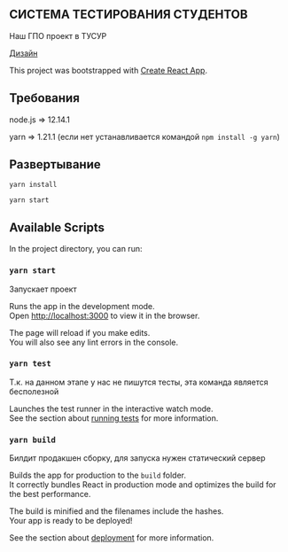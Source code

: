 ## СИСТЕМА ТЕСТИРОВАНИЯ СТУДЕНТОВ

Наш ГПО проект в ТУСУР

[Дизайн](https://www.figma.com/file/lpTb7K6Pd495Gbk7Celvh0/Student-Testing-System?node-id=3218%3A4201)

This project was bootstrapped with [Create React App](https://github.com/facebook/create-react-app).

## Требования

node.js => 12.14.1

yarn => 1.21.1 (если нет устанавливается командой `npm install -g yarn`)

## Развертывание

`yarn install`

`yarn start`

## Available Scripts

In the project directory, you can run:

### `yarn start`

Запускает проект

Runs the app in the development mode.<br />
Open [http://localhost:3000](http://localhost:3000) to view it in the browser.

The page will reload if you make edits.<br />
You will also see any lint errors in the console.

### `yarn test`
 
 Т.к. на данном этапе у нас не пишутся тесты, эта команда является бесполезной
 
Launches the test runner in the interactive watch mode.<br />
See the section about [running tests](https://facebook.github.io/create-react-app/docs/running-tests) for more information.

### `yarn build`

Билдит продакшен сборку, для запуска нужен статический сервер

Builds the app for production to the `build` folder.<br />
It correctly bundles React in production mode and optimizes the build for the best performance.

The build is minified and the filenames include the hashes.<br />
Your app is ready to be deployed!

See the section about [deployment](https://facebook.github.io/create-react-app/docs/deployment) for more information.
